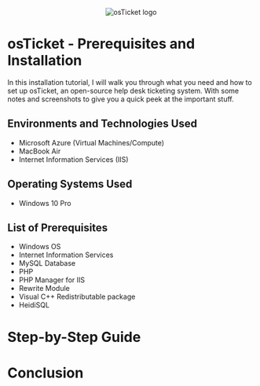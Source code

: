 <p align="center">
<img src="https://i.imgur.com/Clzj7Xs.png" alt="osTicket logo"/>
</p>

<h1>osTicket - Prerequisites and Installation</h1>
<p>In this installation tutorial, I will walk you through what you need and how to set up osTicket, an open-source help desk ticketing system. With some notes and screenshots to give you a quick peek at the important stuff.</p>

<h2>Environments and Technologies Used</h2>

- Microsoft Azure (Virtual Machines/Compute)
- MacBook Air
- Internet Information Services (IIS)

<h2>Operating Systems Used </h2>

- Windows 10 Pro

<h2>List of Prerequisites</h2>

- Windows OS
- Internet Information Services
- MySQL Database
- PHP
- PHP Manager for IIS
- Rewrite Module
- Visual C++ Redistributable package
- HeidiSQL

<h1>Step-by-Step Guide</h1>

<h1>Conclusion</h1>
